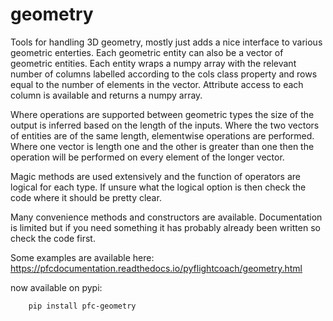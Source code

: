 # geometry #

Tools for handling 3D geometry, mostly just adds a nice interface to various geometric enterties. Each geometric entity can also be a vector of geometric entities. Each entity wraps a numpy array with the relevant number of columns labelled according to the cols class property and rows equal to the number of elements in the vector. Attribute access to each column is available and returns a numpy array. 

Where operations are supported between geometric types the size of the output is inferred based on the length of the inputs. Where the two vectors of entities are of the same length, elementwise operations are performed. Where one vector is length one and the other is greater than one then the operation will be performed on every element of the longer vector. 

Magic methods are used extensively and the function of operators are logical for each type. If unsure what the logical option is then check the code where it should be pretty clear. 

Many convenience methods and constructors are available. Documentation is limited but if you need something it has probably already been written so check the code first. 

Some examples are available here: https://pfcdocumentation.readthedocs.io/pyflightcoach/geometry.html

now available on pypi:
```bash
    pip install pfc-geometry
```
